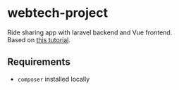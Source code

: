 # webtech-project
Ride sharing app with laravel backend and Vue frontend. \
Based on [this tutorial](https://www.youtube.com/watch?v=iFOEU6YNBzw).

## Requirements
- `composer` installed locally